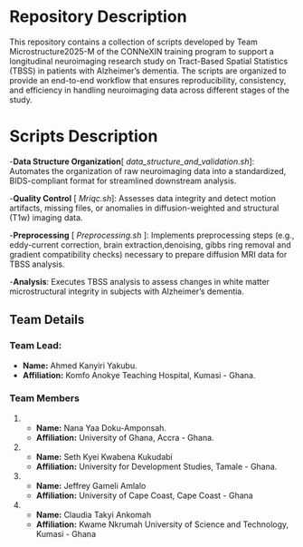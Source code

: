 # Repository Description
This repository contains a collection of scripts developed by Team Microstructure2025-M of the CONNeXIN training program to support a longitudinal neuroimaging research study on Tract-Based Spatial Statistics (TBSS) in patients with Alzheimer’s dementia. The scripts are organized to provide an end-to-end workflow that ensures reproducibility, consistency, and efficiency in handling neuroimaging data across different stages of the study. 

# Scripts Description
-**Data Structure Organization**[ *data_structure_and_validation.sh*]: Automates the organization of raw neuroimaging data into a standardized, BIDS-compliant format for streamlined downstream analysis.

-**Quality Control** [ *Mriqc.sh*]: Assesses data integrity and detect motion artifacts, missing files, or anomalies in diffusion-weighted and structural (T1w) imaging data.

-**Preprocessing** [ *Preprocessing.sh* ]: Implements preprocessing steps (e.g., eddy-current correction, brain extraction,denoising, gibbs ring removal and gradient compatibility checks) necessary to prepare diffusion MRI data for TBSS analysis.

-**Analysis**: Executes TBSS analysis to assess changes in white matter microstructural integrity in subjects with Alzheimer’s dementia.

## Team Details

### Team Lead:
- **Name:** Ahmed Kanyiri Yakubu.
- **Affiliation:** Komfo Anokye Teaching Hospital, Kumasi - Ghana.

### Team Members
1. - **Name:** Nana Yaa Doku-Amponsah.
   - **Affiliation:** University of Ghana, Accra - Ghana.

2. - **Name:** Seth Kyei Kwabena Kukudabi
   - **Affiliation:** University for Development Studies, Tamale - Ghana.
  
3. - **Name:** Jeffrey Gameli Amlalo
   - **Affiliation:** University of Cape Coast, Cape Coast - Ghana
   
4. - **Name:** Claudia Takyi Ankomah
   - **Affiliation:** Kwame Nkrumah University of Science and Technology, Kumasi - Ghana
